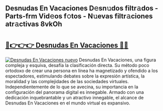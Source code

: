 ## Desnudas En Vacaciones D𝚎sn𝚞dos filtr𝚊dos - Parts-frm Vid𝚎os f𝚘tos - N𝚞evas filtr𝚊ciones atr𝚊ctivas 8vkOh

# <h2><a href="http://mb7d6rb.tromn.icu/?c=Desnudas+En+Vacaciones">🔗👉👉👉 Desnudas En Vacaciones 🔗🔗</a></h2>

[![Desnudas En Vacaciones nuevo](https://i.imgur.com/pEAQMta.gif)](http://mb7d6rb.tromn.icu/?c=Desnudas+En+Vacaciones)
Desnudas En Vacaciones, una figura compleja y esquiva, desafía la clasificación directa. Su método poco ortodoxo de crear una persona en línea ha magnetizado y ofendido a los espectadores, estimulando debates sobre la expresión artística, la moralidad y las complejidades de las sociedades virtuales. Independientemente de lo que se avecina, su importancia en la configuración del panorama digital es innegable. Armado con una dedicación inquebrantable y un atractivo innegable, el alcance de Desnudas En Vacaciones en el mundo virtual es expansivo.
